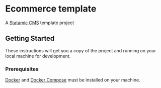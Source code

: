 # Ecommerce template

A [Statamic CMS](https://statamic.com/) template project

## Getting Started

These instructions will get you a copy of the project and running on your local machine for development.

### Prerequisites

[Docker](https://www.docker.com/) and [Docker Compose](https://docs.docker.com/compose/) must be installed on your machine.
